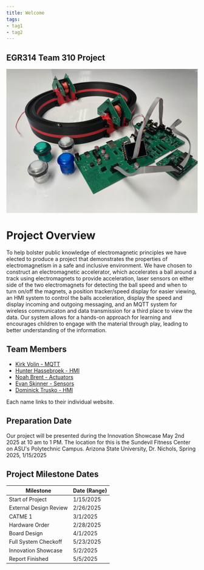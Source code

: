 ```yaml
---
title: Welcome
tags:
- tag1
- tag2
---
```


## EGR314 Team 310 Project

<img src="https://github.com/ASU-EGR314-2025-S-310/ASU-EGR314-2025-S-310.github.io/blob/main/assets/Semi_Final_Project_Image.jpg?raw=true">

# Project Overview

To help bolster public knowledge of electromagnetic principles we have elected to produce a project that demonstrates the properties of electromagnetism in a safe and inclusive environment. We have chosen to construct an electromagnetic accelerator, which accelerates a ball around a track using electromagnets to provide acceleration, laser sensors on either side of the two electromagnets for detecting the ball speed and when to turn on/off the magnets, a position tracker/speed display for easier viewing, an HMI system to control the balls acceleration, display the speed and display incoming and outgoing messaging, and an MQTT system for wireless communicaton and data transmission for a third place to view the data. Our system allows for a hands-on approach for learning and encourages children to engage with the material through play, leading to better understanding of the information. 

## Team Members

- [Kirk Volin - MQTT](https://kirkvolin.github.io/)
- [Hunter Hassebroek - HMI](https://khakisaturday.github.io/)
- [Noah Brent - Actuators](https://nbrentasu.github.io/NBrent/)
- [Evan Skinner - Sensors](https://eeskinn1.github.io/)
- [Dominick Trusko - HMI](https://recpal.github.io/DomTrusko304.github.io/)

Each name links to their individual website.

## Preparation Date

Our project will be presented during the Innovation Showcase May 2nd 2025 at 10 am to 1 PM. The location for this is the Sundevil Fitness Center on ASU's Polytechnic Campus.
Arizona State University, Dr. Nichols, Spring 2025, 1/15/2025

## Project Milestone Dates

| Milestone                | Date (Range)       |
|--------------------------|--------------------|
| Start of Project   | 1/15/2025 |
| External Design Review | 2/26/2025  |
| CATME 1   | 3/1/2025  |
| Hardware Order  | 2/28/2025 |
| Board Design | 4/1/2025 |
| Full System Checkoff | 5/23/2025 |
| Innovation Showcase | 5/2/2025 |
| Report Finished | 5/5/2025 |
